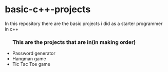 # basic-c++-projects
In this repository there are the basic projects i did as a starter programmer in c++


<ul>
<h3>This are the projects that are in(in making order)</h3>
<li>Password generator</li>
<li>Hangman game</li>
<li>Tic Tac Toe game</li>
</ul>
